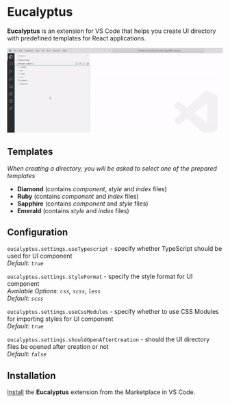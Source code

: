 # Eucalyptus

**Eucalyptus** is an extension for VS Code that helps you create UI directory with predefined templates for React applications.

![Annotated code](images/preview.gif)

## Templates
_When creating a directory, you will be asked to select one of the prepared templates_

+ **Diamond** (contains _component_, _style_ and _index_ files)
+ **Ruby** (contains _component_ and _index_ files)
+ **Sapphire** (contains _component_ and _style_ files)
+ **Emerald** (contains _style_ and _index_ files)

## Configuration

`eucalyptus.settings.useTypescript` - specify whether TypeScript should be used for UI component  
_Default: `true`_

`eucalyptus.settings.styleFormat` - specify the style format for UI component  
_Available Options: `css`, `scss`, `less`_  
_Default: `scss`_
        
`eucalyptus.settings.useCssModules` - specify whether to use CSS Modules for importing styles for UI component  
_Default: `true`_
        
`eucalyptus.settings.shouldOpenAfterCreation` - should the UI directory files be opened after creation or not  
_Default: `false`_

## Installation

[Install](https://marketplace.visualstudio.com/items?itemName=WoodenHands.eucalyptus) the **Eucalyptus** extension from the Marketplace in VS Code.


